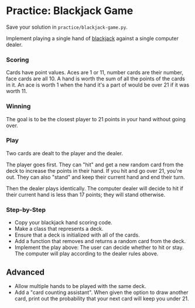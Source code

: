 # Practice: Blackjack Game

Save your solution in `practice/blackjack-game.py`.

Implement playing a single hand of [blackjack](https://en.wikipedia.org/wiki/Blackjack) against a single computer dealer.

### Scoring
Cards have point values.
Aces are 1 or 11, number cards are their number, face cards are all 10.
A hand is worth the sum of all the points of the cards in it.
An ace is worth 1 when the hand it's a part of would be over 21 if it was worth 11.

### Winning
The goal is to be the closest player to 21 points in your hand without going over.

### Play
Two cards are dealt to the player and the dealer.

The player goes first.
They can "hit" and get a new random card from the deck to increase the points in their hand.
If you hit and go over 21, you're out.
They can also "stand" and keep their current hand and end their turn.

Then the dealer plays identically.
The computer dealer will decide to hit if their current hand is less than 17 points;
they will stand otherwise.

### Step-by-Step
* Copy your blackjack hand scoring code.
* Make a class that represents a deck.
* Ensure that a deck is initialized with all of the cards.
* Add a function that removes and returns a random card from the deck.
* Implement the play above:
The user can decide whether to hit or stay.
The computer will play according to the dealer rules above.

## Advanced
* Allow multiple hands to be played with the same deck.
* Add a "card counting assistant".
When given the option to draw another card, print out the probability that your next card will keep you under 21.
